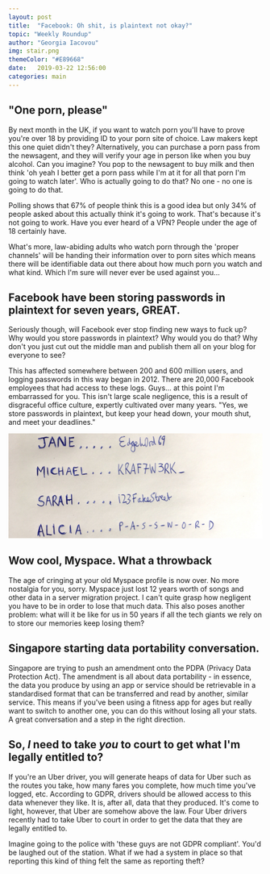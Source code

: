 ```yaml
---
layout: post
title:  "Facebook: Oh shit, is plaintext not okay?"
topic: "Weekly Roundup"
author: "Georgia Iacovou"
img: stair.png
themeColor: "#E89668"
date:   2019-03-22 12:56:00
categories: main
---
```


## "One porn, please"

By next month in the UK, if you want to watch porn you'll have to prove you're over 18 by providing ID to your porn site of choice. Law makers kept this one quiet didn't they? Alternatively, you can purchase a porn pass from the newsagent, and they will verify your age in person like when you buy alcohol. Can you imagine? You pop to the newsagent to buy milk and then think 'oh yeah I better get a porn pass while I'm at it for all that porn I'm going to watch later'. Who is actually going to do that? No one - no one is going to do that. 

Polling shows that 67% of people think this is a good idea but only 34% of people asked about this actually think it's going to work. That's because it's not going to work. Have you ever heard of a VPN? People under the age of 18 certainly have. 

What's more, law-abiding adults who watch porn through the 'proper channels' will be handing their information over to porn sites which means there will be identifiable data out there about how much porn you watch and what kind. Which I'm sure will never ever be used against you...

## Facebook have been storing passwords in plaintext for seven years, GREAT.

Seriously though, will Facebook ever stop finding new ways to fuck up? Why would you store passwords in plaintext? Why would you do that? Why don't you just cut out the middle man and publish them all on your blog for everyone to see?

This has affected somewhere between 200 and 600 million users, and logging passwords in this way began in 2012. There are 20,000 Facebook employees that had access to these logs. Guys... at this point I'm embarrassed for you. This isn't large scale negligence, this is a result of disgraceful office culture, expertly cultivated over many years. "Yes, we store passwords in plaintext, but keep your head down, your mouth shut, and meet your deadlines."

![](images/plaintext.jpg)

## Wow cool, Myspace. What a throwback

The age of cringing at your old Myspace profile is now over. No more nostalgia for you, sorry. Myspace just lost 12 years worth of songs and other data in a server migration project. I can't quite grasp how negligent you have to be in order to lose that much data. This also poses another problem: what will it be like for us in 50 years if all the tech giants we rely on to store our memories keep losing them? 

## Singapore starting data portability conversation.

Singapore are trying to push an amendment onto the PDPA (Privacy Data Protection Act). The amendment is all about data portability - in essence, the data you produce by using an app or service should be retrievable in a standardised format that can be transferred and read by another, similar service. This means if you've been using a fitness app for ages but really want to switch to another one, you can do this without losing all your stats. A great conversation and a step in the right direction.

## So, *I* need to take *you* to court to get what I'm legally entitled to?

If you're an Uber driver, you will generate heaps of data for Uber such as the routes you take, how many fares you complete, how much time you've logged, etc. According to GDPR, drivers should be allowed access to this data whenever they like. It is, after all, data that they produced. It's come to light, however, that Uber are somehow above the law. Four Uber drivers recently had to take Uber to court in order to get the data that they are legally entitled to.

Imagine going to the police with 'these guys are not GDPR compliant'. You'd be laughed out of the station. What if we had a system in place so that reporting this kind of thing felt the same as reporting theft?